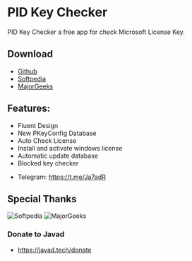 # PID Key Checker

PID Key Checker a free app for check Microsoft License Key.

## Download

- [Github](https://github.com/Ja7ad/PIDChecker/releases)
- [Softpedia](https://www.softpedia.com/get/System/System-Info/PID-Key-Checker.shtml)
- [MajorGeeks](https://m.majorgeeks.com/files/details/pid_key_checker.html)

## Features:
- Fluent Design
- New PKeyConfig Database
- Auto Check License
- Install and activate windows license
- Automatic update database
- Blocked key checker

* Telegram: https://t.me/Ja7adR

## Special Thanks

![Softpedia](https://user-images.githubusercontent.com/56496801/147417136-1df9a27c-125e-4aff-8336-db41892ff7ea.png)
![MajorGeeks](https://user-images.githubusercontent.com/56496801/147417127-acdeae1b-9662-43d0-af31-907b56e64258.gif)

### Donate to Javad

- https://javad.tech/donate

